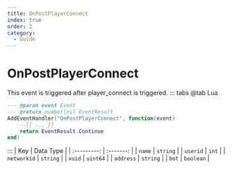 ```yaml
---
title: OnPostPlayerConnect
index: true
order: 2
category:
  - Guide
---
```


# OnPostPlayerConnect
This event is triggered after player_connect is triggered.
::: tabs
@tab Lua
```lua
--- @param event Event
--- @return number|nil EventResult
AddEventHandler("OnPostPlayerConnect", function(event)
    --[[ ... ]]
    return EventResult.Continue
end)
```

:::
|     Key     | Data Type |
| :---------: | :-------: |
|    `name`   |  `string` |
|   `userid`  |   `int`   |
| `networkid` |  `string` |
|    `xuid`   |  `uint64` |
|  `address`  |  `string` |
|    `bot`    | `boolean` |